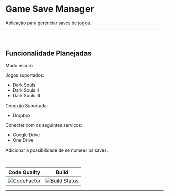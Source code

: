 # Game Save Manager
Aplicação para gerenciar saves de jogos.

----
<br/>

## Funcionalidade Planejadas

Modo escuro

Jogos suportados:
  - Dark Souls
  - Dark Souls II
  - Dark Souls III

Conexão Suportada:
  - Dropbox

Conectar com os seguintes serviços:
  - Google Drive
  - One Drive

Adicionar a possibilidade de se nomear os saves.

<br/>


|Code Quality|Build|
|------------|-----|
|[![CodeFactor](https://www.codefactor.io/repository/github/luca16s/gamesavemanager/badge)](https://www.codefactor.io/repository/github/luca16s/gamesavemanager)|[![Build Status](https://travis-ci.com/luca16s/GameSaveManager.svg?branch=master)](https://travis-ci.com/luca16s/GameSaveManager)|

----